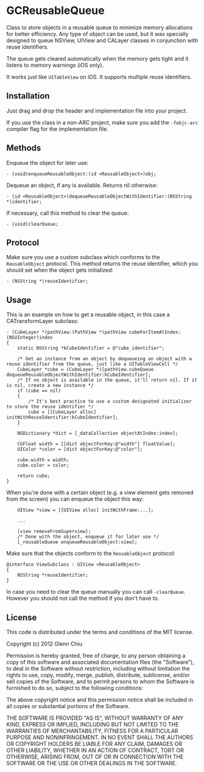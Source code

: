GCReusableQueue
===============

Class to store objects in a reusable queue to minimize memory allocations for better efficiency. Any type of object can be used, but it was specially designed to queue NSView, UIView and CALayer classes in conjunction with reuse identifiers.

The queue gets cleared automatically when the memory gets tight and it listens to memory warnings (iOS only).

It works just like `UITableView` on iOS. It supports multiple reuse identifiers.

Installation
------------

Just drag and drop the header and implementation file into your project.

If you use the class in a non-ARC project, make sure you add the `-fobjc-arc` compiler flag for the implementation file.

Methods
-------

Enqueue the object for later use:

    - (void)enqueueReusableObject:(id <ReusableObject>)obj;

Dequeue an object, if any is available. Returns nil otherwise:

    - (id <ReusableObject>)dequeueReusableObjectWithIdentifier:(NSString *)identifier;

If necessary, call this method to clear the queue:

    - (void)clearQueue;

Protocol
--------

Make sure you use a custom subclass which conforms to the `ReusableObject` protocol. This method returns the reuse identifier, which you should set when the object gets initialized:

    - (NSString *)reuseIdentifier;

Usage
-----

This is an example on how to get a reusable object, in this case a CATransformLayer subclass:

    - (CubeLayer *)pathView:(PathView *)pathView cubeForItemAtIndex:(NSUInteger)index
    {
    	static NSString *kCubeIdentifier = @"cube_identifier";
    	
        /* Get an instance from an object by dequeueing an object with a reuse identifier from the queue, just like a UITableViewCell */
    	CubeLayer *cube = (CubeLayer *)[pathView.cubeQueue dequeueReusableObjectWithIdentifier:kCubeIdentifier];
        /* If no object is available in the queue, it'll return nil. If it is nil, create a new instance */
    	if (cube == nil)
    	{
            /* It's best practice to use a custom designated initializer to store the reuse identifier */
	        cube = [[CubeLayer alloc] initWithReuseIdentifier:kCubeIdentifier];
    	}
    	
    	NSDictionary *dict = [_dataCollection objectAtIndex:index];
    	
    	CGFloat width = [[dict objectForKey:@"width"] floatValue];
    	UIColor *color = [dict objectForKey:@"color"];
    	
    	cube.width = width;
    	cube.color = color;
    	
    	return cube;
    }

When you're done with a certain object (e.g. a view element gets removed from the screen) you can enqueue the object this way:

        UIView *view = [[UIView alloc] initWithFrame:...];
        
        ...
        
        [view removeFromSuperview];
        /* Done with the object, enqueue it for later use */
        [_reusableQueue enqueueReusableObject:view];

Make sure that the objects conform to the `ResuableObject` protocol:

    @interface ViewSubclass : UIView <ReusableObject>  
    {  
        NSString *reuseIdentifier;  
    }

In case you need to clear the queue manually you can call `-clearQueue`. However you should not call the method if you don't have to.

License
-------

This code is distributed under the terms and conditions of the MIT license. 

Copyright (c) 2012 Glenn Chiu

Permission is hereby granted, free of charge, to any person obtaining a copy
of this software and associated documentation files (the "Software"), to deal
in the Software without restriction, including without limitation the rights
to use, copy, modify, merge, publish, distribute, sublicense, and/or sell
copies of the Software, and to permit persons to whom the Software is
furnished to do so, subject to the following conditions:

The above copyright notice and this permission notice shall be included in
all copies or substantial portions of the Software.

THE SOFTWARE IS PROVIDED "AS IS", WITHOUT WARRANTY OF ANY KIND, EXPRESS OR
IMPLIED, INCLUDING BUT NOT LIMITED TO THE WARRANTIES OF MERCHANTABILITY,
FITNESS FOR A PARTICULAR PURPOSE AND NONINFRINGEMENT. IN NO EVENT SHALL THE
AUTHORS OR COPYRIGHT HOLDERS BE LIABLE FOR ANY CLAIM, DAMAGES OR OTHER
LIABILITY, WHETHER IN AN ACTION OF CONTRACT, TORT OR OTHERWISE, ARISING FROM,
OUT OF OR IN CONNECTION WITH THE SOFTWARE OR THE USE OR OTHER DEALINGS IN
THE SOFTWARE.